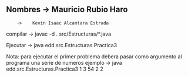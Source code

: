 ## Nombres -> Mauricio Rubio Haro
        ->    Kevin Isaac Alcantara Estrada

compilar -> javac -d . src/Estructuras/*.java

Ejecutar -> java edd.src.Estructuras.Practica3

Nota: para ejecutar el primer problema debera pasar como argumento al programa una serie
de numeros
  ejemplo -> java edd.src.Estructuras.Practica3 1 3 54 2 2
